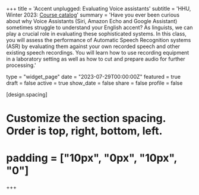 +++
title = 'Accent unplugged: Evaluating Voice assistants'
subtitle = 'HHU, Winter 2023: [Course catalog](https://lsf.hhu.de/qisserver/rds?state=verpublish&status=init&vmfile=no&publishid=244439&moduleCall=webInfo&publishConfFile=webInfo&publishSubDir=veranstaltung)'
summary = 'Have you ever been curious about why Voice Assistants (Siri, Amazon Echo and Google Assistant) sometimes struggle to understand your English accent? As linguists, we can play a crucial role in evaluating these sophisticated systems. In this class, you will assess the performance of Automatic Speech Recognition systems (ASR) by evaluating them against your own recorded speech and other existing speech recordings. You will learn how to use recording equipment in a laboratory setting as well as how to cut and prepare audio for further processing.'

type = "widget_page"
date = "2023-07-29T00:00:00Z"
featured = true 
draft = false
active = true 
show_date = false 
share = false
profile = false

[design.spacing]
  # Customize the section spacing. Order is top, right, bottom, left.
  # padding = ["10px", "0px", "10px", "0"]

+++

